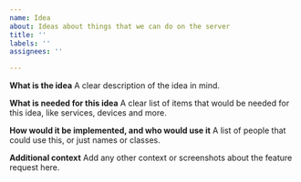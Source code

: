 ```yaml
---
name: Idea
about: Ideas about things that we can do on the server
title: ''
labels: ''
assignees: ''

---
```


**What is the idea**
A clear description of the idea in mind.

**What is needed for this idea**
A clear list of items that would be needed for this idea, like services, devices and more.

**How would it be implemented, and who would use it**
A list of people that could use this, or just names or classes.

**Additional context**
Add any other context or screenshots about the feature request here.
